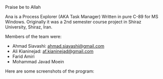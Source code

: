 Praise be to Allah

Ana is a Process Explorer (AKA Task Manager) Written in pure C-89 for MS Windows.
Originally it was a 2nd semester course project in Shiraz University, Shiraz, Iran.

Members of the team were:
- Ahmad Siavashi: ahmad.siavashi@gmail.com
- Ali Kianinejad: af.kianinejad@gmail.com
- Farid Amiri
- Mohammad Javad Moein

Here are some screenshots of the program:
